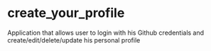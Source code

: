 # create_your_profile
Application that allows user to login with his Github credentials and create/edit/delete/update his personal profile
